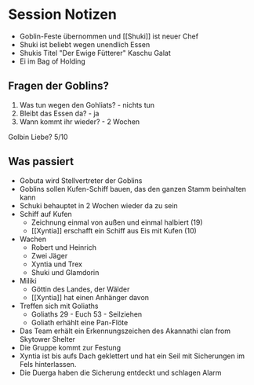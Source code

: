 # Session Notizen
 
- Goblin-Feste übernommen und [[Shuki]] ist neuer Chef
- Shuki ist beliebt wegen unendlich Essen
- Shukis Titel "Der Ewige Fütterer" Kaschu Galat
- Ei im Bag of Holding
 
 
## Fragen der Goblins?
1. Was tun wegen den Gohliats? - nichts tun
2. Bleibt das Essen da? - ja
3. Wann kommt ihr wieder? - 2 Wochen

Golbin Liebe?
5/10

## Was passiert
- Gobuta wird Stellvertreter der Goblins
- Goblins sollen Kufen-Schiff bauen, das den ganzen Stamm beinhalten kann
- Schuki behauptet in 2 Wochen wieder da zu sein
- Schiff auf Kufen
	- Zeichnung einmal von außen und einmal halbiert (19)
	- [[Xyntia]] erschafft ein Schiff aus Eis mit Kufen (10)
- Wachen
	- Robert und Heinrich
	- Zwei Jäger
	- Xyntia und Trex
	- Shuki und Glamdorin
- Miliki 
	- Göttin des Landes, der Wälder
	- [[Xyntia]] hat einen Anhänger davon
- Treffen sich mit Goliaths
	- Goliaths 29 - Euch 53 - Seilziehen
	- Goliath erhählt eine Pan-Flöte
- Das Team erhält ein Erkennungszeichen des Akannathi clan from Skytower Shelter
- Die Gruppe kommt zur Festung
- Xyntia ist bis aufs Dach geklettert und hat ein Seil mit Sicherungen im Fels hinterlassen. 
- Die Duerga haben die Sicherung entdeckt und schlagen Alarm